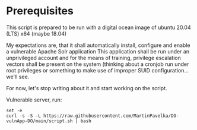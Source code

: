 # Prerequisites
This script is prepared to be run with a digital ocean image of ubuntu 20.04 (LTS) x64 (maybe 18.04)

My expectations are, that it shall automatically install, configure and enable a vulnerable Apache Solr application
This application shall be run under an unprivileged account and for the means of training, privilege escalation vectors shall be present on the system (thinking about a cronjob run under root privileges or something to make use of improper SUID configuration... we'll see.

For now, let's stop writing about it and start working on the script.

Vulnerable server, run:
```
set -e
curl -s -S -L https://raw.githubusercontent.com/MartinPavelka/DO-vulnApp-DO/main/script.sh | bash
```
